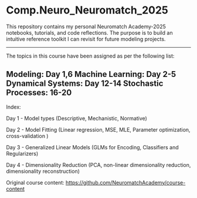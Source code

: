 # Comp.Neuro_Neuromatch_2025

This repository contains my personal Neuromatch Academy-2025 notebooks, tutorials, and code reflections. The purpose is to build an intuitive reference toolkit I can revisit for future modeling projects.

---
The topics in this course have been assigned as per the following list:

Modeling: Day 1,6
Machine Learning: Day 2-5
Dynamical Systems: Day 12-14
Stochastic Processes: 16-20
---

Index:

Day 1 - Model types (Descriptive, Mechanistic, Normative)

Day 2 - Model Fitting (Linear regression, MSE, MLE, Parameter optimization, cross-validation )

Day 3 - Generalized Linear Models (GLMs for Encoding, Classifiers and Regularizers)

Day 4 - Dimensionality Reduction (PCA, non-linear dimensionality reduction, dimensionality reconstruction)


Original course content: https://github.com/NeuromatchAcademy/course-content
